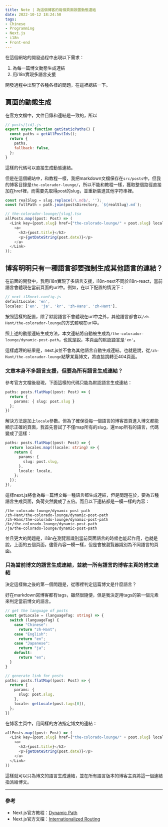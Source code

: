 ```yaml
---
title: Note | 為這個博客的每個頁面設置動態連結
date: 2022-10-12 18:24:50
tags:
- Chinese
- Programming
- Next.js
- i18n
- Front-end
---
```


在這個網站的開發過程中出現以下需求：
1. 為每一篇博文動態生成連結
2. 用i18n實現多語言支援

開發過程中出現了各種各樣的問題，在這裡總結一下。

## 頁面的動態生成

在官方文檔中，文件目錄和連結是一致的，所以
```javascript
// posts/[id].js
export async function getStaticPaths() {
  const paths = getAllPostIds();
  return {
    paths,
    fallback: false,
  };
}
```
這樣的代碼可以直接生成動態連結。

但是在這個網站中，和教程一樣，我把markdown文檔保存在`src/posts`中，但我的博客目錄是`the-colorador-lounge/`，所以不能和教程一樣，獲取整個路徑直接加在href裡，而需要先取得post的slug，並重新裝進其他字符串裡。

```typescript
const realSlug = slug.replace(/\.md$/, '');
const fullPath = path.join(postsDirectory, `${realSlug}.md`);
```

```typescript
// the-colorador-lounge/[slug].tsx
allPosts.map((post: Post) => (
  <Link key={post.slug} href={"the-colorado-lounge/" + post.slug} locale={getLocale(post.tags[0])}>
    <a>
      <h2>{post.title}</h2>
      <p>{getDateString(post.date)}</p>
    </a>
  </Link>
));
```

## 博客明明只有一種語言卻要強制生成其他語言的連結？

在前面的開發中，我用i18n實現了多語言支援，i18n-next不同於i18n-react，當前語言會體現在當前頁面的url中。例如，在以下配置的情況下：

```javascript
// next-i18next.config.js
defaultLocale: 'en',
locales: ['en', 'ja', 'kr', 'zh-Hans', 'zh-Hant'],
```
按照這樣的配置，除了默認語言不會體現在url中之外，其他語言都會以`/zh-Hant/the-colorador-lounge`的方式體現在url中。

照上述的動態連結生成方法，本文連結將自動被生成為`/the-colorador-lounge/dynamic-post-path`，也就是說，本頁面的默認語言是`'en'`。

這樣處理的結果是，next.js並不會為其他語言自動生成連結。也就是說，從`/zh-Hant/the-colorador-lounge`點擊某篇博文，將直接跳轉至404頁面。

### 文章本身不多語言支援，但要為所有語言生成連結？

參考官方文檔後發現，下面這樣的代碼只能為默認語言生成連結：

```typescript
paths: posts.flatMap((post: Post) => {
  return {
    params: { slug: post.slug }
  };
})
```

解決方法是加上`locale`參數。但為了確保從每一個語言的博客首頁進入博文都能顯示正確的頁面，我首先嘗試了不僅map所有的slug，還map所有的語言，代碼變成了這樣：

```typescript
paths: posts.flatMap((post: Post) => {
  return locales.map((locale: string) => {
    return {
      params: {
        slug: post.slug,
      },
      locale: locale,
    };
  });
}),
```

這樣next.js將會為每一篇博文每一種語言都生成連結，但是問題在於，要為五種語言生成頁面，負荷突然變成了五倍。而且以下連結都是一模一樣的內容：

```
/the-colorado-lounge/dynamic-post-path
/zh-Hant/the-colorado-lounge/dynamic-post-path
/zh-Hans/the-colorado-lounge/dynamic-post-path
/kr/the-colorado-lounge/dynamic-post-path
/ja/the-colorado-lounge/dynamic-post-path
```

並且更大的問題是，i18n在瀏覽器識別當前頁面語言的時候也能起作用，也就是說，上面的五個頁面，儘管內容一模一樣，但是會被瀏覽器識別為不同語言的頁面。

### 只為當前博文的語言生成連結，並統一所有語言的博客主頁的博文連結

決定這樣做之後的第一個問題是，從哪裡判定這篇博文是什麼語言？

好在markdown寫博客都有tags，雖然很隨便，但是我決定用tags的第一個元素來判定當前博文的語言。

```typescript
// get the language of posts
const getLocale = (languageTag: string) => {
  switch (languageTag) {
    case "Chinese":
      return "zh-Hant";
    case "English":
      return "en";
    case "Japanese":
      return "ja";
    default:
      return "en";
  }
}

// generate link for posts
paths: posts.flatMap((post: Post) => {
  return {
    params: {
      slug: post.slug,
    },
    locale: getLocale(post.tags[0]),
  };
})
```

在博客主頁中，用同樣的方法指定博文的連結：
```typescript
allPosts.map((post: Post) => (
  <Link key={post.slug} href={"the-colorado-lounge/" + post.slug} locale={getLocale(post.tags[0])}>
    <a>
      <h2>{post.title}</h2>
      <p>{getDateString(post.date)}</p>
    </a>
  </Link>
))
```

這樣就可以只為博文的語言生成連結，並在所有語言版本的博客主頁將這一個連結指派給博文。

---

### 參考
* Next.js官方教程：[Dynamic Path](https://nextjs.org/learn/basics/dynamic-routes)
* Next.js官方文檔：[Internationalized Routing](https://nextjs.org/docs/advanced-features/i18n-routing)